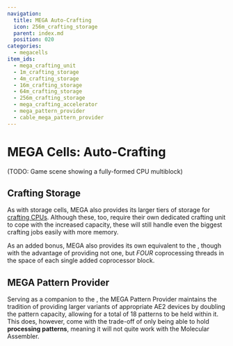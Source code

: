```yaml
---
navigation:
  title: MEGA Auto-Crafting
  icon: 256m_crafting_storage
  parent: index.md
  position: 020
categories:
  - megacells
item_ids:
  - mega_crafting_unit
  - 1m_crafting_storage
  - 4m_crafting_storage
  - 16m_crafting_storage
  - 64m_crafting_storage
  - 256m_crafting_storage
  - mega_crafting_accelerator
  - mega_pattern_provider
  - cable_mega_pattern_provider
---
```


# MEGA Cells: Auto-Crafting

(TODO: Game scene showing a fully-formed CPU multiblock)

## Crafting Storage

<Row>
  <ItemImage id="1m_crafting_storage" scale="3" />
  <ItemImage id="4m_crafting_storage" scale="3" />
  <ItemImage id="16m_crafting_storage" scale="3" />
  <ItemImage id="64m_crafting_storage" scale="3" />
  <ItemImage id="256m_crafting_storage" scale="3" />
  <ItemImage id="mega_crafting_accelerator" scale="3" />
</Row>

As with storage cells, MEGA also provides its larger tiers of storage for
[crafting CPUs](ae2:ae2-mechanics/autocrafting.md). Although these, too, require their own dedicated crafting unit to
cope with the increased capacity, these will still handle even the biggest crafting jobs easily with more memory.

<RecipeFor id="mega_crafting_unit" />

<RecipeFor id="1m_crafting_storage" />
<RecipeFor id="4m_crafting_storage" />
<RecipeFor id="16m_crafting_storage" />
<RecipeFor id="64m_crafting_storage" />
<RecipeFor id="256m_crafting_storage" />

As an added bonus, MEGA also provides its own equivalent to the <ItemLink id="ae2:crafting_accelerator" />, though with
the advantage of providing not one, but *FOUR* coprocessing threads in the space of each single added coprocessor block.

<RecipeFor id="mega_crafting_accelerator" />

## MEGA Pattern Provider

<Row>
  <ItemImage id="mega_pattern_provider" scale="4" />
  <ItemImage id="cable_mega_pattern_provider" scale="4" />
</Row>

Serving as a companion to the <ItemLink id="ae2:pattern_provider" />, the MEGA Pattern
Provider maintains the tradition of providing larger variants of appropriate AE2 devices by doubling the pattern
capacity, allowing for a total of 18 patterns to be held within it. This does, however, come with the trade-off of only
being able to hold **processing patterns**, meaning it will not quite work with the Molecular Assembler.

<Row>
  <RecipeFor id="mega_pattern_provider" />
  <RecipeFor id="cable_mega_pattern_provider" />
</Row>
